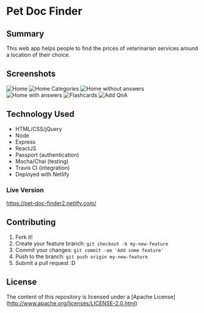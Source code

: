 # Pet Doc Finder

## Summary
This web app helps people to find the prices of veterinarian services around a location of their choice. 

## Screenshots
![Home](http://i.imgur.com/PETe5hz.png)
![Home Categories](http://i.imgur.com/qaqmjeD.png)
![Home without answers](http://i.imgur.com/84FDvYc.png)
![Home with answers](http://i.imgur.com/1x4ix2k.png)
![Flashcards](http://i.imgur.com/uvhbiZP.png)
![Add QnA](http://i.imgur.com/7ZMwnlq.png)

## Technology Used
* HTML/CSS/jQuery
* Node
* Express
* ReactJS
* Passport (authentication)
* Mocha/Chai (testing)
* Travis CI (integration)
* Deployed with Netlify

### Live Version
https://pet-doc-finder2.netlify.com/

## Contributing

1. Fork it!
2. Create your feature branch: `git checkout -b my-new-feature`
3. Commit your changes: `git commit -am 'Add some feature'`
4. Push to the branch: `git push origin my-new-feature`
5. Submit a pull request :D

## License

The content of this repository is licensed under a [Apache License] (http://www.apache.org/licenses/LICENSE-2.0.html)

